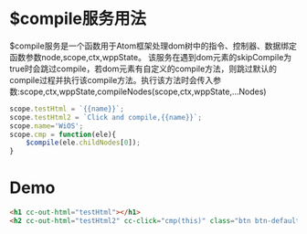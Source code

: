 # $compile服务用法
$compile服务是一个函数用于Atom框架处理dom树中的指令、控制器、数据绑定
函数参数node,scope,ctx,wppState。
该服务在遇到dom元素的skipCompile为true时会跳过compile，若dom元素有自定义的compile方法，则跳过默认的compile过程并执行该compile方法。执行该方法时会传入参数:scope,ctx,wppState,compileNodes(scope,ctx,wppState,...Nodes)

```javascript inject:$compile
scope.testHtml = `{{name}}`;
scope.testHtml2 = `Click and compile,{{name}}`;
scope.name='WiOS';
scope.cmp = function(ele){
    $compile(ele.childNodes[0]);
}
```
# Demo

```html
<h1 cc-out-html="testHtml"></h1>
<h2 cc-out-html="testHtml2" cc-click="cmp(this)" class="btn btn-default"></h2>
```